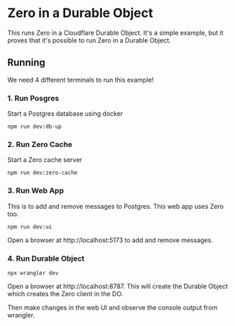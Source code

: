# Zero in a Durable Object

This runs Zero in a Cloudflare Durable Object. It's a simple example, but it
proves that it's possible to run Zero in a Durable Object.

## Running

We need 4 different terminals to run this example!

### 1. Run Posgres

Start a Postgres database using docker

```
npm run dev:db-up
```

### 2. Run Zero Cache

Start a Zero cache server

```
npm run dev:zero-cache
```

### 3. Run Web App

This is to add and remove messages to Postgres. This web app uses Zero too.

```
npm run dev:ui
```

Open a browser at http://localhost:5173 to add and remove messages.

### 4. Run Durable Object

```
npx wrangler dev
```

Open a browser at http://localhost:8787. This will create the Durable Object
which creates the Zero client in the DO.

Then make changes in the web UI and observe the console output from wrangler.
